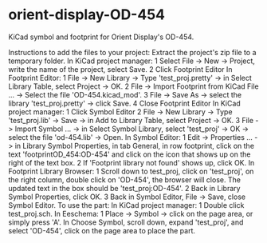 # orient-display-OD-454
KiCad symbol and footprint for Orient Display's OD-454.

Instructions to add the files to your project:
Extract the project's zip file to a temporary folder.
In KiCad project manager:
	1 Select File -> New -> Project, write the name of the project, select Save.
	2 Click Footprint Editor
In Footprint Editor:
	1 File -> New Library -> Type 'test_proj.pretty' -> in Select Library Table, select Project -> OK.
	2 File -> Import Footprint from KiCad File ... -> Select the file 'OD-454.kicad_mod'.
	3 File -> Save As -> select the library 'test_proj.pretty' -> click Save.
	4 Close Footprint Editor
In KiCad project manager:
	1 Click Symbol Editor
	2 File -> New Library -> Type 'test_proj.lib' -> Save -> in Add to Library Table, select Project -> OK.
	3 File -> Import Symbol ... -> in Select Symbol Library, select 'test_proj' -> OK -> select the file 'od-454.lib' -> Open.
In Symbol Editor:
	1 Edit -> Properties ... -> in Library Symbol Properties, in tab General, in row footprint, click on the text 'footprintOD_454:OD-454' and click on the icon that shows up on the right of the text box.
	2 If 'Footprint library not found' shows up, click OK.
In Footprint Library Browser:
	1 Scroll down to test_proj, click on 'test_proj', on the right column, double click on 'OD-454', the browser will close.
	The updated text in the box should be 'test_proj:OD-454'.
	2 Back in Library Symbol Properties, click OK.
	3 Back in Symbol Editor, File -> Save, close Symbol Editor.
To use the part:
In KiCad project manager:
	1 Double click test_proj.sch.
In Eeschema:
	1 Place -> Symbol -> click on the page area, or simply press 'A'.
	In Choose Symbol, scroll down, expand 'test_proj', and select 'OD-454', click on the page area to place the part.
